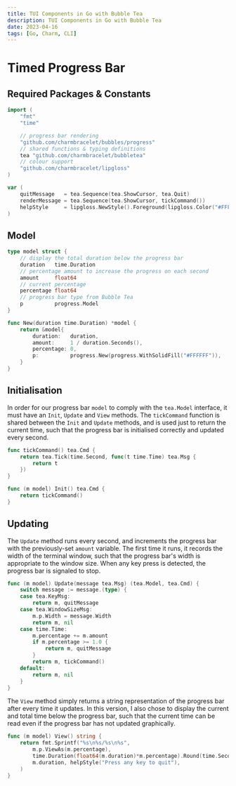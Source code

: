 ```yaml
---
title: TUI Components in Go with Bubble Tea
description: TUI Components in Go with Bubble Tea
date: 2023-04-16
tags: [Go, Charm, CLI]
---
```

# Timed Progress Bar

## Required Packages & Constants
```go
import (
	"fmt"
	"time"

	// progress bar rendering
	"github.com/charmbracelet/bubbles/progress"
	// shared functions & typing definitions
	tea "github.com/charmbracelet/bubbletea"
	// colour support
	"github.com/charmbracelet/lipgloss"
)

var (
	quitMessage   = tea.Sequence(tea.ShowCursor, tea.Quit)
	renderMessage = tea.Sequence(tea.ShowCursor, tickCommand())
	helpStyle     = lipgloss.NewStyle().Foreground(lipgloss.Color("#FFFFFF")).Render
)
```

## Model
```go
type model struct {
	// display the total duration below the progress bar
	duration   time.Duration
	// percentage amount to increase the progress on each second
	amount     float64
	// current percentage
	percentage float64
	// progress bar type from Bubble Tea
	p          progress.Model
}

func New(duration time.Duration) *model {
	return &model{
		duration:   duration,
		amount:     1 / duration.Seconds(),
		percentage: 0,
		p:          progress.New(progress.WithSolidFill("#FFFFFF")),
	}
}
```

## Initialisation
In order for our progress bar `model` to comply with the `tea.Model` interface, it must have an `Init`, `Update` and `View` methods. The `tickCommand` function is shared between the `Init` and `Update` methods, and is used just to return the current time, such that the progress bar is initialised correctly and updated every second.

```go
func tickCommand() tea.Cmd {
	return tea.Tick(time.Second, func(t time.Time) tea.Msg {
		return t
	})
}

func (m model) Init() tea.Cmd {
	return tickCommand()
}
```

## Updating
The `Update` method runs every second, and increments the progress bar with the previously-set `amount` variable. The first time it runs, it records the width of the terminal window, such that the progress bar's width is appropriate to the window size. When any key press is detected, the progress bar is signaled to stop.

```go
func (m model) Update(message tea.Msg) (tea.Model, tea.Cmd) {
	switch message := message.(type) {
	case tea.KeyMsg:
		return m, quitMessage
	case tea.WindowSizeMsg:
		m.p.Width = message.Width
		return m, nil
	case time.Time:
		m.percentage += m.amount
		if m.percentage >= 1.0 {
			return m, quitMessage
		}
		return m, tickCommand()
	default:
		return m, nil
	}
}
```

The `View` method simply returns a string representation of the progress bar after every time it updates. In this version, I also chose to display the current and total time below the progress bar, such that the current time can be read even if the progress bar has not updated graphically.

```go
func (m model) View() string {
	return fmt.Sprintf("%s\n%s/%s\n%s",
		m.p.ViewAs(m.percentage),
		time.Duration(float64(m.duration)*m.percentage).Round(time.Second),
		m.duration, helpStyle("Press any key to quit"),
	)
}
```